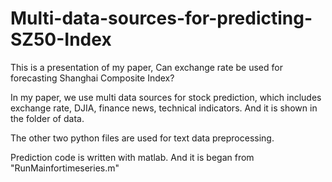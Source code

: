 # Multi-data-sources-for-predicting-SZ50-Index
This is a presentation of my paper, Can exchange rate be used for forecasting Shanghai Composite Index?

In my paper, we use multi data sources for stock prediction, which includes exchange rate, DJIA, finance news, technical indicators. And it is shown in the folder of data.

The other two python files are used for text data preprocessing.

Prediction code is written with matlab. And it is began from "RunMainfortimeseries.m"
